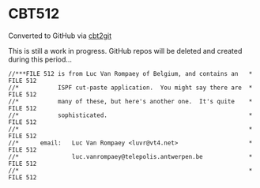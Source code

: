 # CBT512
Converted to GitHub via [cbt2git](https://github.com/wizardofzos/cbt2git)

This is still a work in progress. GitHub repos will be deleted and created during this period...

```
//***FILE 512 is from Luc Van Rompaey of Belgium, and contains an   *   FILE 512
//*           ISPF cut-paste application.  You might say there are  *   FILE 512
//*           many of these, but here's another one.  It's quite    *   FILE 512
//*           sophisticated.                                        *   FILE 512
//*                                                                 *   FILE 512
//*      email:   Luc Van Rompaey <luvr@vt4.net>                    *   FILE 512
//*               luc.vanrompaey@telepolis.antwerpen.be             *   FILE 512
//*                                                                 *   FILE 512
```
